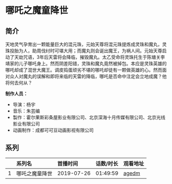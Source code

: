 # 哪吒之魔童降世


## 简介

天地灵气孕育出一颗能量巨大的混元珠，元始天尊将混元珠提炼成灵珠和魔丸，灵珠投胎为人，助周伐纣时可堪大用；而魔丸则会诞出魔王，为祸人间。元始天尊启动了天劫咒语，3年后天雷将会降临，摧毁魔丸。太乙受命将灵珠托生于陈塘关李靖家的儿子哪吒身上。然而阴差阳错，灵珠和魔丸竟然被掉包。本应是灵珠英雄的哪吒却成了混世大魔王。调皮捣蛋顽劣不堪的哪吒却徒有一颗做英雄的心。然而面对众人对魔丸的误解和即将来临的天雷的降临，哪吒是否命中注定会立地成魔？他将何去何从？


**制作人员：**
- 导演：杨宇
- 音乐：朱芸编
- 製作：霍尔果斯彩条屋影业有限公司、北京深海十月传媒有限公司、北京光线影业有限公司
- 动画制作：成都可可豆动画影视有限公司

## 系列

|     | 系列名     | 首播时间       | 话数/时长    | 观看地址                                                        |
|:----|:--------|:-----------|:---------|:------------------------------------------------------------|
| 1   | 哪吒之魔童降世 | 2019-07-26 | 01:49:59 | [agedm](http://www.agedm.org/play/20190339/1/1) |

